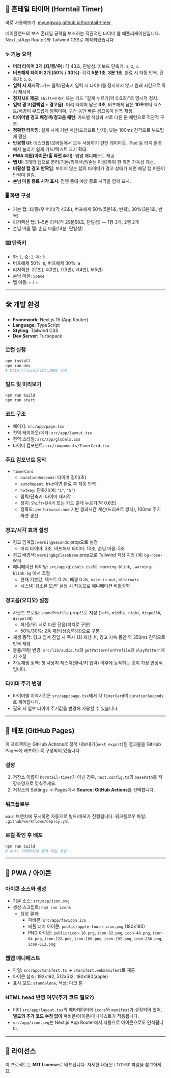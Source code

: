 ## 🐉 혼테일 타이머 (Horntail Timer)

바로 사용해보기: [myungwoo.github.io/horntail-timer](https://myungwoo.github.io/horntail-timer/)

메이플랜드의 보스 혼테일 공략을 보조하는 직관적인 타이머 웹 애플리케이션입니다.
Next.js(App Router)와 Tailwind CSS로 제작되었습니다.

### ✨ 기능 요약
- **머리 타이머 3개 (좌/중/우)**: 각 43초, 단발성. 키보드 단축키: `1`, `2`, `3`.
- **버프해제 타이머 2개 (50% / 30%)**: 각각 **5분 1초**, **3분 1초**. 완료 시 자동 반복. 단축키: `5`, `6`.
- **입력 시 재시작**: 카드 클릭/단축키 입력 시 타이머를 정지하지 않고 원래 시간으로 즉시 재시작.
- **정지 UX 제공**: `Shift+단축키` 또는 카드 "길게 누르기(약 0.6초)"로 명시적 정지.
- **임박 경고(깜빡임 + 경고음)**: 머리 타이머 남은 **3초**, 버프해제 남은 **10초**부터 텍스트/배경이 부드럽게 깜빡이며, 구간 동안 빠른 경고음이 반복 재생.
- **타이머별 경고 배경색/경고음 패턴**: 카드별 색상과 서로 다른 톤 패턴으로 직관적 구분.
- **정확한 타이밍**: 실제 시계 기반 계산(드리프트 방지), UI는 100ms 간격으로 부드럽게 갱신.
- **반응형 UI**: 데스크톱/모바일에서 모두 사용하기 편한 레이아웃. iPad 등 터치 환경에서 눌리기 쉽게 카드/텍스트 크기 확대.
- **PWA 지원(아이콘/홈 화면 추가)**: 웹앱 매니페스트 제공.
- **탭 UI**: 3개의 탭으로 분리(기본/리저렉션/손님 마을)하여 한 화면 가독성 개선.
- **비활성 탭 경고 반짝임**: 보이지 않는 탭의 타이머가 경고 상태가 되면 해당 탭 버튼이 반짝여 알림.
- **손님 마을 종료 시각 표시**: 진행 중에 예상 종료 시각을 함께 표시.

### 🖥 화면 구성
- 기본 탭: 좌/중/우 머리(각 43초), 버프해제 50%(5분1초, 반복), 30%(3분1초, 반복)
- 리저렉션 탭: 1~5번 리저(각 29분58초, 단발성) — 1행 3개, 2행 2개
- 손님 마을 탭: 손님 마을(14분, 단발성)

### ⌨️ 단축키
- 좌: `1`, 중: `2`, 우: `3`
- 버프해제 50%: `Q`, 버프해제 30%: `W`
- 리저렉션: `Z`(1번), `X`(2번), `C`(3번), `V`(4번), `B`(5번)
- 손님 마을: `Space`
- 탭 이동: `←` / `→`

---

## 🛠 개발 환경
- **Framework**: Next.js 15 (App Router)
- **Language**: TypeScript
- **Styling**: Tailwind CSS
- **Dev Server**: Turbopack

### 로컬 실행
```bash
npm install
npm run dev
# http://localhost:3000 접속
```

### 빌드 및 미리보기
```bash
npm run build
npm run start
```

### 코드 구조
- 페이지: `src/app/page.tsx`
- 전역 레이아웃/메타: `src/app/layout.tsx`
- 전역 스타일: `src/app/globals.css`
- 타이머 컴포넌트: `src/components/TimerCard.tsx`

### 주요 컴포넌트 동작
- `TimerCard`
  - `durationSeconds`: 타이머 길이(초)
  - `autoRepeat`: true이면 완료 후 자동 반복
  - `hotkey`: 단축키(예: `"1"`, `"5"`)
  - 클릭/단축키: 타이머 재시작
  - 정지: `Shift+단축키` 또는 카드 길게 누르기(약 0.6초)
  - 정확도: `performance.now` 기반 경과시간 계산(드리프트 방지), 100ms 주기 화면 갱신

### 경고/시각 효과 설정
- 경고 임계값: `warningSeconds` prop으로 설정
  - 머리 타이머: 3초, 버프해제 타이머: 10초, 손님 마을: 5초
- 경고 배경색: `warningBgClassName` prop으로 Tailwind 색상 지정 (예: `bg-rose-500`)
- 애니메이션 타이밍: `src/app/globals.css`의 `.warning-blink`, `.warning-blink-bg` 에서 조절
  - 현재 기본값: 텍스트 0.2s, 배경 0.3s, `ease-in-out`, `alternate`
  - 시스템 ‘감소된 모션’ 설정 시 자동으로 애니메이션 비활성화

### 경고음(오디오) 설정
- 사운드 프로필: `soundProfile` prop으로 지정 (`left`, `middle`, `right`, `dispel50`, `dispel30`)
  - 좌/중/우: 서로 다른 단음(피치로 구분)
  - 50%/30%: 2음 패턴(상승/하강)으로 구분
- 재생 동작: 경고 임계 진입 시 즉시 1회 재생 후, 경고 지속 동안 약 350ms 간격으로 반복 재생
- 볼륨/패턴 변경: `src/lib/audio.ts`의 `getPatternForProfile`과 `playPattern`에서 조정
- 자동재생 정책: 첫 사용자 제스처(클릭/키 입력) 이후에 동작하는 것이 가장 안정적입니다.

### 타이머 주기 변경
- 타이머별 지속시간은 `src/app/page.tsx`에서 각 `TimerCard`의 `durationSeconds`로 제어합니다.
- 필요 시 일부 타이머 주기값을 변경해 사용할 수 있습니다.

---

## 🚀 배포 (GitHub Pages)
이 프로젝트는 GitHub Actions로 정적 내보내기(`next export`)된 결과물을 GitHub Pages에 배포하도록 구성되어 있습니다.

### 설정
1. 저장소 이름이 `horntail-timer`가 아닌 경우, `next.config.ts`의 `basePath`를 저장소명으로 맞춰주세요.
2. 저장소의 Settings → Pages에서 **Source: GitHub Actions**를 선택합니다.

### 워크플로우
`main` 브랜치에 푸시하면 자동으로 빌드/배포가 진행됩니다. 워크플로우 파일: `.github/workflows/deploy.yml`

### 로컬 확인 후 배포
```bash
npm run build
# out/ 디렉터리에 정적 파일 생성
```

---

## 📱 PWA / 아이콘

### 아이콘 소스와 생성
- 기본 소스: `src/app/icon.svg`
- 생성 스크립트: `npm run icons`
  - 생성 결과:
    - 파비콘: `src/app/favicon.ico`
    - 애플 터치 아이콘: `public/apple-touch-icon.png` (180x180)
    - PNG 아이콘: `public/icon-16.png`, `icon-32.png`, `icon-48.png`, `icon-64.png`, `icon-128.png`, `icon-180.png`, `icon-192.png`, `icon-256.png`, `icon-512.png`

### 웹앱 매니페스트
- 파일: `src/app/manifest.ts` → `/manifest.webmanifest`로 제공
- 아이콘 참조: 192x192, 512x512, 180x180(apple)
- 표시 모드: `standalone`, 색상: 다크 톤

### HTML head 반영 여부(추가 코드 필요?)
- 이미 `src/app/layout.tsx`의 메타데이터에 `icons`와 `manifest`가 설정되어 있어, **별도의 추가 코드 수정 없이** 파비콘/아이콘/매니페스트가 적용됩니다.
- `src/app/icon.svg`는 Next.js App Router에서 자동으로 아이콘으로도 인식됩니다.

---

## 📄 라이선스
이 프로젝트는 **MIT License**로 배포됩니다. 자세한 내용은 `LICENSE` 파일을 참고하세요.
